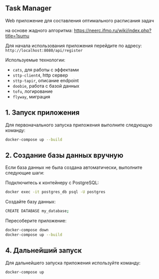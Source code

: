 ## Task Manager

Web приложение для составления оптимального расписания задач

на основе жадного алгоритма:
https://neerc.ifmo.ru/wiki/index.php?title=1sumu

Для начала использования приложения перейдите по адресу:
``http://localhost:8080/api/register``

Используемые технологии:

- ``cats``, для работы с эффектами
- ``sttp-client4``, http сервер
- ``sttp-tapir``, описание endpoint
- ``doobie``, работа с базой данных
- ``tofu``, логирование
- ``flyway``, миграция

## 1. Запуск приложения

Для первоначального запуска приложения выполните следующую команду:

```bash
docker-compose up --build
```

## 2. Создание базы данных вручную

Если база данных не была создана автоматически, выполните следующие шаги:

Подключитесь к контейнеру с PostgreSQL:

```bash
docker exec -it postgres_db psql -U postgres
```

Создайте базу данных:

```bash
CREATE DATABASE my_database;
```

Пересоберите приложение:

```bash
docker-compose down
docker-compose up --build
```

## 4. Дальнейший запуск

Для дальнейшего запуска приложения используйте команду:

```bash
docker-compose up
```